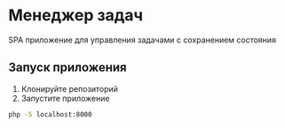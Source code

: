 # Менеджер задач

SPA приложение для управления задачами с сохранением состояния

## Запуск приложения

1. Клонируйте репозиторий
2. Запустите приложение
```bash
php -S localhost:8000
``` 
